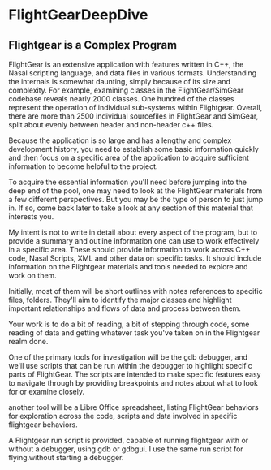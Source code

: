 # FlightGearDeepDive  
## Flightgear is a Complex Program

FlightGear is an extensive application with features written in C++, the Nasal scripting language, and data files in various formats.
Understanding the internals is somewhat daunting, simply because of its size and complexity. 
For example, examining classes in the FlightGear/SimGear codebase reveals nearly 2000 classes. 
One hundred of the classes represent the operation of individual sub-systems within Flightgear. 
Overall, there are more than 2500 individual sourcefiles in FlightGear and SimGear, 
split about evenly between header and non-header c++ files.

Because the application is so large and has a lengthy and complex development history, 
you need to establish some basic information quickly and then focus on a 
specific area of the application to acquire sufficient information to become helpful to the project.

To acquire the essential information you'll need before jumping into the deep end of the pool, 
one may need to look at the FlightGear materials from a few different perspectives. 
But you may be the type of person to just jump in. If so, come back later 
to take a look at any section of this material that interests you.

My intent is not to write in detail about every aspect of the program, 
but to provide a summary and outline information one can use to work 
effectively in a specific area.  These should provide information to
work across C++ code, Nasal Scripts, XML and other data on specific tasks. 
It should include information on the Flightgear materials and tools needed to explore and work on them.  

Initially, most of them will be short outlines with notes references 
to specific files, folders.  They'll aim to identify the major classes and highlight 
important relationships and flows of data and process between them.

Your work is to do a bit of reading, a bit of stepping through code, some reading of data and getting whatever task you've taken on in the Flightgear realm done.

One of the primary tools for investigation will be the gdb debugger, and we'll use scripts that can be
run within the debugger to highlight specific parts of FlightGear. The scripts are intended to make specific features easy to navigate through by providing breakpoints and notes about what to look for or examine closely.

another tool will be a Libre Office spreadsheet, listing FlightGear behaviors for exploration across the code, scripts and data involved in specific flightgear behaviors.

A Flightgear run script is provided, capable of running flightgear with or without a debugger, using gdb or gdbgui.  I use the same run script for flying.without starting a debugger.


